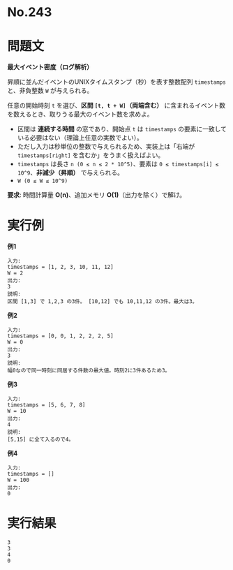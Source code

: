 # No.243

# 問題文

**最大イベント密度（ログ解析）**

昇順に並んだイベントのUNIXタイムスタンプ（秒）を表す整数配列 `timestamps` と、非負整数 `W` が与えられる。

任意の開始時刻 `t` を選び、**区間 `[t, t + W]`（両端含む）** に含まれるイベント数を数えるとき、取りうる最大のイベント数を求めよ。

* 区間は **連続する時間** の窓であり、開始点 `t` は `timestamps` の要素に一致している必要はない（理論上任意の実数でよい）。
* ただし入力は秒単位の整数で与えられるため、実装上は「右端が `timestamps[right]` を含むか」をうまく扱えばよい。
* `timestamps` は長さ `n (0 ≤ n ≤ 2 * 10^5)`、要素は `0 ≤ timestamps[i] ≤ 10^9`、**非減少（昇順）** で与えられる。
* `W (0 ≤ W ≤ 10^9)`

**要求**: 時間計算量 **O(n)**、追加メモリ **O(1)**（出力を除く）で解け。

# 実行例

**例1**

```
入力:
timestamps = [1, 2, 3, 10, 11, 12]
W = 2
出力:
3
説明:
区間 [1,3] で 1,2,3 の3件。 [10,12] でも 10,11,12 の3件。最大は3。
```

**例2**

```
入力:
timestamps = [0, 0, 1, 2, 2, 2, 5]
W = 0
出力:
3
説明:
幅0なので同一時刻に同居する件数の最大値。時刻2に3件あるため3。
```

**例3**

```
入力:
timestamps = [5, 6, 7, 8]
W = 10
出力:
4
説明:
[5,15] に全て入るので4。
```

**例4**

```
入力:
timestamps = []
W = 100
出力:
0
```

# 実行結果

```
3
3
4
0
```
